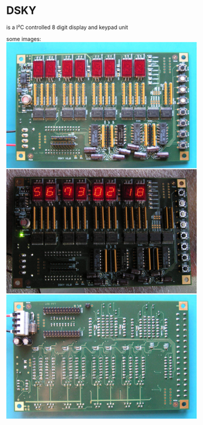 # DSKY
is a I²C controlled 8 digit display and keypad unit


some images:
![view at top side](img/view_top.jpg)
![view at display](img/view_top_displaying.jpg)
![view at connectors on bottom side](img/view_bottom.jpg)
